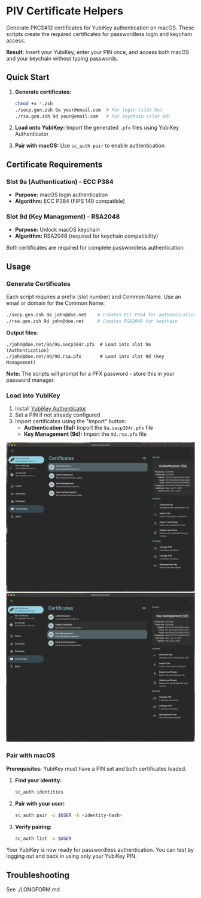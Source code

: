 # PIV Certificate Helpers

Generate PKCS#12 certificates for YubiKey authentication on macOS. These scripts create the required certificates for passwordless login and keychain access.

**Result:** Insert your YubiKey, enter your PIN once, and access both macOS and your keychain without typing passwords.

## Quick Start

1. **Generate certificates:**
   ```bash
   chmod +x *.zsh
   ./secp.gen.zsh 9a your@email.com  # For login (slot 9a)
   ./rsa.gen.zsh 9d your@email.com   # For keychain (slot 9d)
   ```

2. **Load onto YubiKey:** Import the generated `.pfx` files using YubiKey Authenticator
3. **Pair with macOS:** Use `sc_auth pair` to enable authentication


## Certificate Requirements

### Slot 9a (Authentication) - ECC P384
- **Purpose:** macOS login authentication
- **Algorithm:** ECC P384 (FIPS 140 compatible)

### Slot 9d (Key Management) - RSA2048  
- **Purpose:** Unlock macOS keychain
- **Algorithm:** RSA2048 (required for keychain compatibility)

Both certificates are required for complete passwordless authentication.

## Usage

### Generate Certificates

Each script requires a prefix (slot number) and Common Name. Use an email or domain for the Common Name:

```bash
./secp.gen.zsh 9a john@doe.net    # Creates ECC P384 for authentication
./rsa.gen.zsh 9d john@doe.net     # Creates RSA2048 for keychain
```

**Output files:**
```
./john@doe.net/9a/9a.secp384r.pfx  # Load into slot 9a (Authentication)
./john@doe.net/9d/9d.rsa.pfx       # Load into slot 9d (Key Management)
```

**Note:** The scripts will prompt for a PFX password - store this in your password manager.

### Load into YubiKey

1. Install [YubiKey Authenticator](https://www.yubico.com/products/yubico-authenticator/)
2. Set a PIN if not already configured
3. Import certificates using the "Import" button:
   - **Authentication (9a):** Import the `9a.secp384r.pfx` file  
   - **Key Management (9d):** Import the `9d.rsa.pfx` file

![Authentication Certificate](./images/yubikey-authenticator-9a.png)
![Key Management Certificate](./images/yubikey-authenticator-9d.png)

### Pair with macOS

**Prerequisites:** YubiKey must have a PIN set and both certificates loaded.

1. **Find your identity:**
   ```bash
   sc_auth identities
   ```

2. **Pair with your user:**
   ```bash
   sc_auth pair -u $USER -h <identity-hash>
   ```

3. **Verify pairing:**
   ```bash
   sc_auth list -u $USER
   ```

Your YubiKey is now ready for passwordless authentication. You can test by logging out and back in using only your YubiKey PIN.

## Troubleshooting

See ./LONGFORM.md
